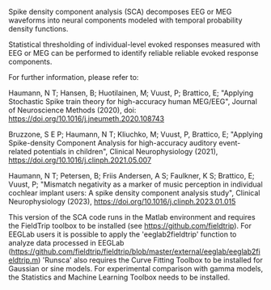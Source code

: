Spike density component analysis (SCA) decomposes EEG or MEG waveforms into neural components 
modeled with temporal probability density functions.

Statistical thresholding of individual-level evoked responses measured with EEG or MEG
can be performed to identify reliable reliable evoked response components.

For further information, please refer to: 

Haumann, N T; Hansen, B; Huotilainen, M; Vuust, P; Brattico, E;
"Applying Stochastic Spike train theory for high-accuracy human MEG/EEG",
Journal of Neuroscience Methods (2020), doi: https://doi.org/10.1016/j.jneumeth.2020.108743 

Bruzzone, S E P; Haumann, N T; Kliuchko, M; Vuust, P, Brattico, E;
"Applying Spike-density Component Analysis for high-accuracy auditory event-related potentials in children",
Clinical Neurophysiology (2021), https://doi.org/10.1016/j.clinph.2021.05.007

Haumann, N T; Petersen, B; Friis Andersen, A S; Faulkner, K S; Brattico, E; Vuust, P;
"Mismatch negativity as a marker of music perception in individual cochlear implant users: A spike density component analysis study",
Clinical Neurophysiology (2023), https://doi.org/10.1016/j.clinph.2023.01.015

This version of the SCA code runs in the Matlab environment and requires the FieldTrip toolbox to be installed (see https://github.com/fieldtrip). 
For EEGLab users it is possible to apply the 'eeglab2fieldtrip' function to analyze data processed in EEGLab (https://github.com/fieldtrip/fieldtrip/blob/master/external/eeglab/eeglab2fieldtrip.m)
'Runsca' also requires the Curve Fitting Toolbox to be installed for Gaussian or sine models. 
For experimental comparison with gamma models, the Statistics and Machine Learning Toolbox needs to be installed. 
